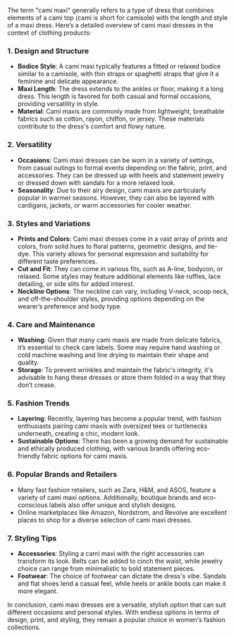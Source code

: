 The term "cami maxi" generally refers to a type of dress that combines elements of a cami top (cami is short for camisole) with the length and style of a maxi dress. Here’s a detailed overview of cami maxi dresses in the context of clothing products:

### 1. **Design and Structure**
   - **Bodice Style**: A cami maxi typically features a fitted or relaxed bodice similar to a camisole, with thin straps or spaghetti straps that give it a feminine and delicate appearance.
   - **Maxi Length**: The dress extends to the ankles or floor, making it a long dress. This length is favored for both casual and formal occasions, providing versatility in style.
   - **Material**: Cami maxis are commonly made from lightweight, breathable fabrics such as cotton, rayon, chiffon, or jersey. These materials contribute to the dress's comfort and flowy nature.

### 2. **Versatility**
   - **Occasions**: Cami maxi dresses can be worn in a variety of settings, from casual outings to formal events depending on the fabric, print, and accessories. They can be dressed up with heels and statement jewelry or dressed down with sandals for a more relaxed look.
   - **Seasonality**: Due to their airy design, cami maxis are particularly popular in warmer seasons. However, they can also be layered with cardigans, jackets, or warm accessories for cooler weather.

### 3. **Styles and Variations**
   - **Prints and Colors**: Cami maxi dresses come in a vast array of prints and colors, from solid hues to floral patterns, geometric designs, and tie-dye. This variety allows for personal expression and suitability for different taste preferences.
   - **Cut and Fit**: They can come in various fits, such as A-line, bodycon, or relaxed. Some styles may feature additional elements like ruffles, lace detailing, or side slits for added interest.
   - **Neckline Options**: The neckline can vary, including V-neck, scoop neck, and off-the-shoulder styles, providing options depending on the wearer’s preference and body type.

### 4. **Care and Maintenance**
   - **Washing**: Given that many cami maxis are made from delicate fabrics, it’s essential to check care labels. Some may require hand washing or cold machine washing and line drying to maintain their shape and quality.
   - **Storage**: To prevent wrinkles and maintain the fabric's integrity, it's advisable to hang these dresses or store them folded in a way that they don’t crease.

### 5. **Fashion Trends**
   - **Layering**: Recently, layering has become a popular trend, with fashion enthusiasts pairing cami maxis with oversized tees or turtlenecks underneath, creating a chic, modern look.
   - **Sustainable Options**: There has been a growing demand for sustainable and ethically produced clothing, with various brands offering eco-friendly fabric options for cami maxis.

### 6. **Popular Brands and Retailers**
   - Many fast fashion retailers, such as Zara, H&M, and ASOS, feature a variety of cami maxi options. Additionally, boutique brands and eco-conscious labels also offer unique and stylish designs.
   - Online marketplaces like Amazon, Nordstrom, and Revolve are excellent places to shop for a diverse selection of cami maxi dresses.

### 7. **Styling Tips**
   - **Accessories**: Styling a cami maxi with the right accessories can transform its look. Belts can be added to cinch the waist, while jewelry choice can range from minimalistic to bold statement pieces.
   - **Footwear**: The choice of footwear can dictate the dress's vibe. Sandals and flat shoes lend a casual feel, while heels or ankle boots can make it more elegant.

In conclusion, cami maxi dresses are a versatile, stylish option that can suit different occasions and personal styles. With endless options in terms of design, print, and styling, they remain a popular choice in women's fashion collections.